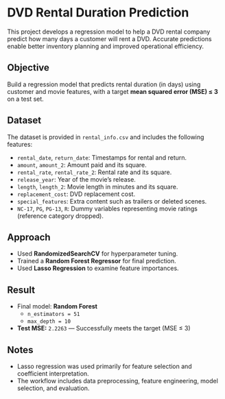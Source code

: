 # DVD Rental Duration Prediction

This project develops a regression model to help a DVD rental company predict how many days a customer will rent a DVD. Accurate predictions enable better inventory planning and improved operational efficiency.

## Objective

Build a regression model that predicts rental duration (in days) using customer and movie features, with a target **mean squared error (MSE) ≤ 3** on a test set.

## Dataset

The dataset is provided in `rental_info.csv` and includes the following features:

- `rental_date`, `return_date`: Timestamps for rental and return.
- `amount`, `amount_2`: Amount paid and its square.
- `rental_rate`, `rental_rate_2`: Rental rate and its square.
- `release_year`: Year of the movie’s release.
- `length`, `length_2`: Movie length in minutes and its square.
- `replacement_cost`: DVD replacement cost.
- `special_features`: Extra content such as trailers or deleted scenes.
- `NC-17`, `PG`, `PG-13`, `R`: Dummy variables representing movie ratings (reference category dropped).

## Approach

- Used **RandomizedSearchCV** for hyperparameter tuning.
- Trained a **Random Forest Regressor** for final prediction.
- Used **Lasso Regression** to examine feature importances.

## Result

- Final model: **Random Forest**
  - `n_estimators = 51`
  - `max_depth = 10`
- **Test MSE:** `2.2263` — Successfully meets the target (MSE ≤ 3)

## Notes

- Lasso regression was used primarily for feature selection and coefficient interpretation.
- The workflow includes data preprocessing, feature engineering, model selection, and evaluation.

